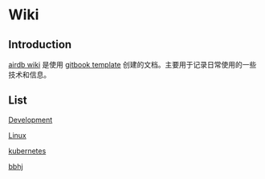 # Wiki

## Introduction

[airdb wiki](https://airdb.wiki)
是使用 [gitbook template](https://github.com/airdb-template/gitbook)
创建的文档。主要用于记录日常使用的一些技术和信息。

## List

[Development](https://airdb.wiki/dev)

[Linux](https://airdb.wiki/linux)

[kubernetes](https://airdb.wiki/kube)

[bbhj](https://airdb.wiki/bbhj)
